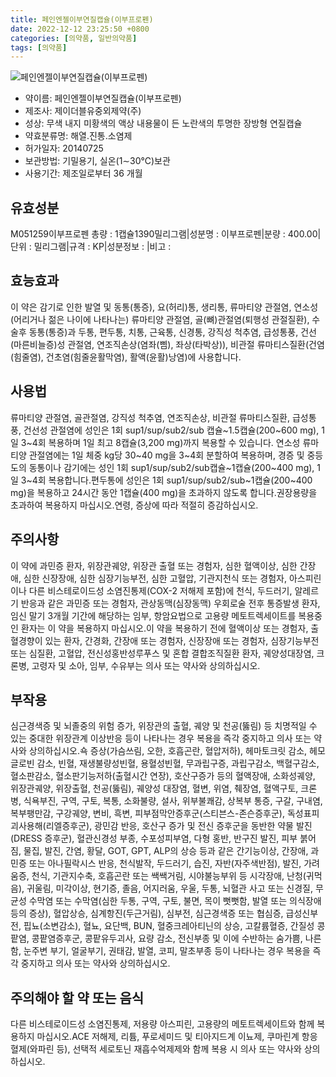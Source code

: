 ```yaml
---
title: 페인엔젤이부연질캡슐(이부프로펜)
date: 2022-12-12 23:25:50 +0800
categories: [의약품, 일반의약품]
tags: [의약품]
---
```

![페인엔젤이부연질캡슐(이부프로펜)](https://nedrug.mfds.go.kr/pbp/cmn/itemImageDownload/147426893625400163)

- 약이름: 페인엔젤이부연질캡슐(이부프로펜)
- 제조사: 제이더블유중외제약(주)
- 성상: 무색 내지 미황색의 액상 내용물이 든 노란색의 투명한 장방형 연질캡슐
- 약효분류명: 해열.진통.소염제
- 허가일자: 20140725
- 보관방법: 기밀용기, 실온(1∼30℃)보관
- 사용기간: 제조일로부터 36 개월
## 유효성분
M051259이부프로펜
총량 : 1캡슐1390밀리그램|성분명 : 이부프로펜|분량 : 400.00|단위 : 밀리그램|규격 : KP|성분정보 : |비고 :
## 효능효과
이 약은 감기로 인한 발열 및 동통(통증), 요(허리)통, 생리통, 류마티양 관절염, 연소성(어리거나 젊은 나이에 나타나는) 류마티양 관절염, 골(뼈)관절염(퇴행성 관절질환), 수술후 동통(통증)과 두통, 편두통, 치통, 근육통, 신경통, 강직성 척추염, 급성통풍, 건선(마른비늘증)성 관절염, 연조직손상(염좌(삠), 좌상(타박상)), 비관절 류마티스질환(건염(힘줄염), 건초염(힘줄윤활막염), 활액(윤활)낭염)에 사용합니다.
## 사용법
류마티양 관절염, 골관절염, 강직성 척추염, 연조직손상, 비관절 류마티스질환, 급성통풍, 건선성 관절염에 성인은 1회 sup1/sup/sub2/sub 캡슐~1.5캡슐(200~600 mg), 1일 3~4회 복용하며 1일 최고 8캡슐(3,200 mg)까지 복용할 수 있습니다. 연소성 류마티양 관절염에는 1일 체중 kg당 30~40 mg을 3~4회 분할하여 복용하며, 경증 및 중등도의 동통이나 감기에는 성인 1회 sup1/sup/sub2/sub캡슐~1캡슐(200~400 mg), 1일 3~4회 복용합니다.편두통에 성인은 1회 sup1/sup/sub2/sub~1캡슐(200~400 mg)을 복용하고 24시간 동안 1캡슐(400 mg)을 초과하지 않도록 합니다.권장용량을 초과하여 복용하지 마십시오.연령, 증상에 따라 적절히 증감하십시오.
## 주의사항
이 약에 과민증 환자, 위장관궤양, 위장관 출혈 또는 경험자, 심한 혈액이상, 심한 간장애, 심한 신장장애, 심한 심장기능부전, 심한 고혈압, 기관지천식 또는 경험자, 아스피린이나 다른 비스테로이드성 소염진통제(COX-2 저해제 포함)에 천식, 두드러기, 알레르기 반응과 같은 과민증 또는 경험자, 관상동맥(심장동맥) 우회로술 전후 통증발생 환자, 임신 말기 3개월 기간에 해당하는 임부, 항암요법으로 고용량 메토트렉세이트를 복용중인 환자는 이 약을 복용하지 마십시오.이 약을 복용하기 전에 혈액이상 또는 경험자, 출혈경향이 있는 환자, 간경화, 간장애 또는 경험자, 신장장애 또는 경험자, 심장기능부전 또는 심질환, 고혈압, 전신성홍반성루푸스 및 혼합 결합조직질환 환자, 궤양성대장염, 크론병, 고령자 및 소아, 임부, 수유부는 의사 또는 약사와 상의하십시오.
## 부작용
심근경색증 및 뇌졸중의 위험 증가, 위장관의 출혈, 궤양 및 천공(뚫림) 등 치명적일 수 있는 중대한 위장관계 이상반응 등이 나타나는 경우 복용을 즉각 중지하고 의사 또는 약사와 상의하십시오.쇽 증상(가슴쓰림, 오한, 호흡곤란, 혈압저하), 헤마토크릿 감소, 헤모글로빈 감소, 빈혈, 재생불량성빈혈, 용혈성빈혈, 무과립구증, 과립구감소, 백혈구감소, 혈소판감소, 혈소판기능저하(출혈시간 연장), 호산구증가 등의 혈액장애, 소화성궤양, 위장관궤양, 위장출혈, 천공(뚫림), 궤양성 대장염, 혈변, 위염, 췌장염, 혈액구토, 크론병, 식욕부진, 구역, 구토, 복통, 소화불량, 설사, 위부불쾌감, 상복부 통증, 구갈, 구내염, 복부팽만감, 구강궤양, 변비, 흑변, 피부점막안증후군(스티븐스-존슨증후군), 독성표피괴사용해(리엘증후군), 광민감 반응, 호산구 증가 및 전신 증후군을 동반한 약물 발진(DRESS 증후군), 혈관신경성 부종, 수포성피부염, 다형 홍반, 반구진 발진, 피부 붉어짐, 물집, 발진, 간염, 황달, GOT, GPT, ALP의 상승 등과 같은 간기능이상, 간장애, 과민증 또는 아나필락시스 반응, 천식발작, 두드러기, 습진, 자반(자주색반점), 발진, 가려움증, 천식, 기관지수축, 호흡곤란 또는 쌕쌕거림, 시야불능부위 등 시각장애, 난청(귀먹음), 귀울림, 미각이상, 현기증, 졸음, 어지러움, 우울, 두통, 뇌혈관 사고 또는 신경질, 무균성 수막염 또는 수막염(심한 두통, 구역, 구토, 불면, 목이 뻣뻣함, 발열 또는 의식장애 등의 증상), 혈압상승, 심계항진(두근거림), 심부전, 심근경색증 또는 협심증, 급성신부전, 핍뇨(소변감소), 혈뇨, 요단백, BUN, 혈중크레아티닌의 상승, 고칼륨혈증, 간질성 콩팥염, 콩팥염증후군, 콩팥유두괴사, 요량 감소, 전신부종 및 이에 수반하는 숨가쁨, 나른함, 눈주변 부기, 얼굴부기, 권태감, 발열, 코피, 말초부종 등이 나타나는 경우 복용을 즉각 중지하고 의사 또는 약사와 상의하십시오.
## 주의해야 할 약 또는 음식
다른 비스테로이드성 소염진통제, 저용량 아스피린, 고용량의 메토트렉세이트와 함께 복용하지 마십시오.ACE 저해제, 리튬, 푸로세미드 및 티아지드계 이뇨제, 쿠마린계 항응혈제(와파린 등), 선택적 세로토닌 재흡수억제제와 함께 복용 시 의사 또는 약사와 상의하십시오.
